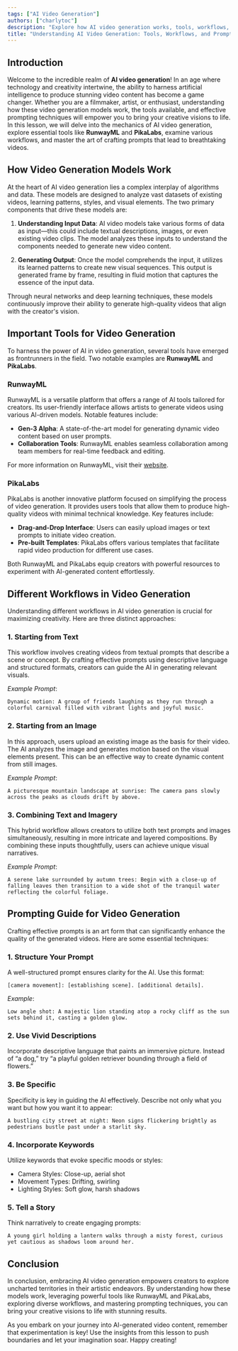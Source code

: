 ```yaml
---
tags: ["AI Video Generation"]
authors: ["charlytoc"]
description: "Explore how AI video generation works, tools, workflows, and effective prompting techniques."
title: "Understanding AI Video Generation: Tools, Workflows, and Prompting Mastery"
---
```


## Introduction

Welcome to the incredible realm of **AI video generation**! In an age where technology and creativity intertwine, the ability to harness artificial intelligence to produce stunning video content has become a game changer. Whether you are a filmmaker, artist, or enthusiast, understanding how these video generation models work, the tools available, and effective prompting techniques will empower you to bring your creative visions to life. In this lesson, we will delve into the mechanics of AI video generation, explore essential tools like **RunwayML** and **PikaLabs**, examine various workflows, and master the art of crafting prompts that lead to breathtaking videos.

## How Video Generation Models Work

At the heart of AI video generation lies a complex interplay of algorithms and data. These models are designed to analyze vast datasets of existing videos, learning patterns, styles, and visual elements. The two primary components that drive these models are:

1. **Understanding Input Data**: AI video models take various forms of data as input—this could include textual descriptions, images, or even existing video clips. The model analyzes these inputs to understand the components needed to generate new video content.

2. **Generating Output**: Once the model comprehends the input, it utilizes its learned patterns to create new visual sequences. This output is generated frame by frame, resulting in fluid motion that captures the essence of the input data.

Through neural networks and deep learning techniques, these models continuously improve their ability to generate high-quality videos that align with the creator's vision. 

## Important Tools for Video Generation

To harness the power of AI in video generation, several tools have emerged as frontrunners in the field. Two notable examples are **RunwayML** and **PikaLabs**.

### RunwayML

RunwayML is a versatile platform that offers a range of AI tools tailored for creators. Its user-friendly interface allows artists to generate videos using various AI-driven models. Notable features include:

- **Gen-3 Alpha**: A state-of-the-art model for generating dynamic video content based on user prompts.
- **Collaboration Tools**: RunwayML enables seamless collaboration among team members for real-time feedback and editing.

For more information on RunwayML, visit their [website](https://app.runwayml.com/).

### PikaLabs

PikaLabs is another innovative platform focused on simplifying the process of video generation. It provides users tools that allow them to produce high-quality videos with minimal technical knowledge. Key features include:

- **Drag-and-Drop Interface**: Users can easily upload images or text prompts to initiate video creation.
- **Pre-built Templates**: PikaLabs offers various templates that facilitate rapid video production for different use cases.

Both RunwayML and PikaLabs equip creators with powerful resources to experiment with AI-generated content effortlessly.

## Different Workflows in Video Generation

Understanding different workflows in AI video generation is crucial for maximizing creativity. Here are three distinct approaches:

### 1. Starting from Text

This workflow involves creating videos from textual prompts that describe a scene or concept. By crafting effective prompts using descriptive language and structured formats, creators can guide the AI in generating relevant visuals.

*Example Prompt*: 
```
Dynamic motion: A group of friends laughing as they run through a colorful carnival filled with vibrant lights and joyful music.
```

### 2. Starting from an Image

In this approach, users upload an existing image as the basis for their video. The AI analyzes the image and generates motion based on the visual elements present. This can be an effective way to create dynamic content from still images.

*Example Prompt*:
```
A picturesque mountain landscape at sunrise: The camera pans slowly across the peaks as clouds drift by above.
```

### 3. Combining Text and Imagery

This hybrid workflow allows creators to utilize both text prompts and images simultaneously, resulting in more intricate and layered compositions. By combining these inputs thoughtfully, users can achieve unique visual narratives.

*Example Prompt*:
```
A serene lake surrounded by autumn trees: Begin with a close-up of falling leaves then transition to a wide shot of the tranquil water reflecting the colorful foliage.
```

## Prompting Guide for Video Generation

Crafting effective prompts is an art form that can significantly enhance the quality of the generated videos. Here are some essential techniques:

### 1. Structure Your Prompt

A well-structured prompt ensures clarity for the AI. Use this format:
```
[camera movement]: [establishing scene]. [additional details].
```
*Example*: 
```
Low angle shot: A majestic lion standing atop a rocky cliff as the sun sets behind it, casting a golden glow.
```

### 2. Use Vivid Descriptions

Incorporate descriptive language that paints an immersive picture. Instead of “a dog,” try “a playful golden retriever bounding through a field of flowers.”

### 3. Be Specific

Specificity is key in guiding the AI effectively. Describe not only what you want but how you want it to appear:
```
A bustling city street at night: Neon signs flickering brightly as pedestrians bustle past under a starlit sky.
```

### 4. Incorporate Keywords

Utilize keywords that evoke specific moods or styles:
- Camera Styles: Close-up, aerial shot
- Movement Types: Drifting, swirling
- Lighting Styles: Soft glow, harsh shadows 

### 5. Tell a Story

Think narratively to create engaging prompts:
```
A young girl holding a lantern walks through a misty forest, curious yet cautious as shadows loom around her.
```

## Conclusion

In conclusion, embracing AI video generation empowers creators to explore uncharted territories in their artistic endeavors. By understanding how these models work, leveraging powerful tools like RunwayML and PikaLabs, exploring diverse workflows, and mastering prompting techniques, you can bring your creative visions to life with stunning results.

As you embark on your journey into AI-generated video content, remember that experimentation is key! Use the insights from this lesson to push boundaries and let your imagination soar. Happy creating!